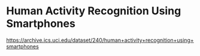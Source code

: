 # Human Activity Recognition Using Smartphones

https://archive.ics.uci.edu/dataset/240/human+activity+recognition+using+smartphones

